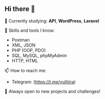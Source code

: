 ## Hi there 👋

🔭 Currently studying: **API**, **WordPress**, **Laravel**

💼 Skills and tools I know:
- Postman
- XML, JSON
- PHP (OOP, PDO)
- SQL, MySQL, phpMyAdmin
- HTTP, HTML

📫 How to reach me:
- Telegram: (https://t.me/yulliiira)

🌱 Always open to new projects and challenges!
